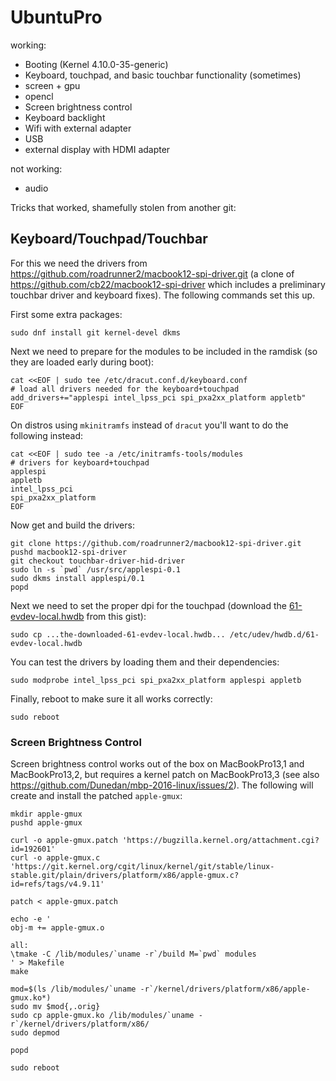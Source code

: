 # UbuntuPro

working:
* Booting (Kernel 4.10.0-35-generic)
* Keyboard, touchpad, and basic touchbar functionality (sometimes)
* screen + gpu
* opencl
* Screen brightness control
* Keyboard backlight
* Wifi with external adapter
* USB
* external display with HDMI adapter

not working:
* audio

Tricks that worked, shamefully stolen from another git:


## Keyboard/Touchpad/Touchbar

For this we need the drivers from https://github.com/roadrunner2/macbook12-spi-driver.git (a clone of https://github.com/cb22/macbook12-spi-driver which includes a preliminary touchbar driver and keyboard fixes). The following commands set this up.

First some extra packages:
```
sudo dnf install git kernel-devel dkms
```

Next we need to prepare for the modules to be included in the ramdisk (so they are loaded early during boot):
```
cat <<EOF | sudo tee /etc/dracut.conf.d/keyboard.conf
# load all drivers needed for the keyboard+touchpad
add_drivers+="applespi intel_lpss_pci spi_pxa2xx_platform appletb"
EOF
```
On distros using ```mkinitramfs``` instead of ```dracut``` you'll want to do the following instead:
```
cat <<EOF | sudo tee -a /etc/initramfs-tools/modules
# drivers for keyboard+touchpad
applespi
appletb
intel_lpss_pci
spi_pxa2xx_platform
EOF
```

Now get and build the drivers:
```
git clone https://github.com/roadrunner2/macbook12-spi-driver.git
pushd macbook12-spi-driver
git checkout touchbar-driver-hid-driver
sudo ln -s `pwd` /usr/src/applespi-0.1
sudo dkms install applespi/0.1
popd
```

Next we need to set the proper dpi for the touchpad (download the [61-evdev-local.hwdb](#file-61-evdev-local-hwdb) from this gist):
```
sudo cp ...the-downloaded-61-evdev-local.hwdb... /etc/udev/hwdb.d/61-evdev-local.hwdb
```

You can test the drivers by loading them and their dependencies:
```
sudo modprobe intel_lpss_pci spi_pxa2xx_platform applespi appletb
```

Finally, reboot to make sure it all works correctly:
```
sudo reboot
```

### Screen Brightness Control

Screen brightness control works out of the box on MacBookPro13,1 and MacBookPro13,2, but requires a kernel patch on MacBookPro13,3 (see also https://github.com/Dunedan/mbp-2016-linux/issues/2). The following will create and install the patched `apple-gmux`:
```
mkdir apple-gmux
pushd apple-gmux

curl -o apple-gmux.patch 'https://bugzilla.kernel.org/attachment.cgi?id=192601'
curl -o apple-gmux.c 'https://git.kernel.org/cgit/linux/kernel/git/stable/linux-stable.git/plain/drivers/platform/x86/apple-gmux.c?id=refs/tags/v4.9.11'

patch < apple-gmux.patch

echo -e '
obj-m += apple-gmux.o

all:
\tmake -C /lib/modules/`uname -r`/build M=`pwd` modules
' > Makefile
make

mod=$(ls /lib/modules/`uname -r`/kernel/drivers/platform/x86/apple-gmux.ko*)
sudo mv $mod{,.orig}
sudo cp apple-gmux.ko /lib/modules/`uname -r`/kernel/drivers/platform/x86/
sudo depmod

popd

sudo reboot
```
